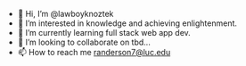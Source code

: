 - 👋 Hi, I’m @lawboyknoztek
- 👀 I’m interested in knowledge and achieving enlightenment.
- 🌱 I’m currently learning full stack web app dev.
- 💞️ I’m looking to collaborate on tbd...
- 📫 How to reach me randerson7@luc.edu

<!---
lawboyknoztek/lawboyknoztek is a ✨ special ✨ repository because its `README.md` (this file) appears on your GitHub profile.
You can click the Preview link to take a look at your changes.
--->
